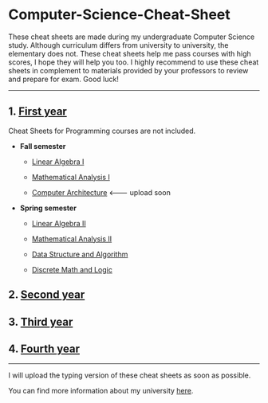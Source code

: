 # Computer-Science-Cheat-Sheet

These cheat sheets are made during my undergraduate Computer Science study. Although curriculum differs from university to university, the elementary does not. These cheat sheets help me pass courses with high scores, I hope they will help you too. I highly recommend to use these cheat sheets in complement to materials provided by your professors to review and prepare for exam. Good luck!

----

## 1. [First year](./1st-year)

Cheat Sheets for Programming courses are not included.

  * __Fall semester__
  
    - [Linear Algebra I](./1st-year/Linear-Algebra-I.pdf)
        
    - [Mathematical Analysis I](./1st-year/Mathematical-Analysis-I.pdf)
    
    - [Computer Architecture]() <--- upload soon
        
  * __Spring semester__
  
    - [Linear Algebra II](./1st-year/Linear-Algebra-II.pdf)
        
    - [Mathematical Analysis II](./1st-year/Mathematical-Analysis-II.pdf)
    
    - [Data Structure and Algorithm](./1st-year/Data-Structure-Algorithm.pdf)
    
    - [Discrete Math and Logic](./1st-year/Discrete-Math.pdf)
        
## 2. [Second year]()

## 3. [Third year]()
 
## 4. [Fourth year]()
 
 ----
 
 I will upload the typing version of these cheat sheets as soon as possible.
 
 You can find more information about my university [here](https://university.innopolis.ru/en/).
